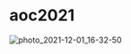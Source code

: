 # aoc2021

![photo_2021-12-01_16-32-50](https://user-images.githubusercontent.com/3275754/144263869-bf3ebe45-451b-4d55-84a0-c10733a76da1.jpg)
